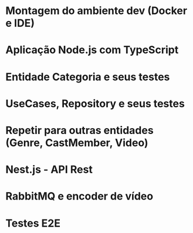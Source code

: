 # Montagem do ambiente dev (Docker e IDE)
# Aplicação Node.js com TypeScript
# Entidade Categoria e seus testes
# UseCases, Repository e seus testes

# Repetir para outras entidades (Genre, CastMember, Video)

# Nest.js - API Rest
# RabbitMQ e encoder de vídeo
# Testes E2E